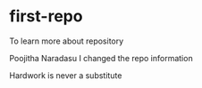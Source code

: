 # first-repo
To learn more about repository

Poojitha Naradasu
I changed the repo information

Hardwork is never a substitute
